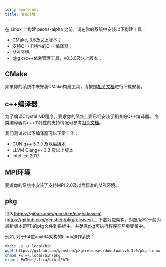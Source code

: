 ```yaml
---
id: prepare-env
title: 准备环境
---
```


在 Linux 上构建 pnohs-alpha 之前，请在你的系统中安装以下构建工具：
- [CMake](http://cmake.org/), 3.6及以上版本；
- 支持C++11特性的C++编译器；
- MPI环境;
- [pkg](https://github.com/genshen/pkg) c/c++依赖管理工具，v0.3.0及以上版本；

## CMake
如果你的系统中未安装CMake构建工具，请按照[相关文档](https://cmake.org/)进行下载安装。

## c++编译器
为了编译Crystal MD程序，要求你的系统上要已经安装了相关的C++编译器。
各类编译器对c++11特性的支持情况可参考[相关文档](http://zh.cppreference.com/w/cpp/compiler_support#cpp11})。

我们测试过以下编译器可以正常工作：
- GUN g++ 5.3.0 及以后版本
- LLVM Clang++ 3.3 及以上版本
- Intel icc 2017

## MPI环境
要求你的系统中安装了支持MPI 2.0及以后标准的MPI环境。

## pkg
进入[https://github.com/genshen/pkg/releases](https://github.com/genshen/pkg/releases)，
下载对应架构，对应版本(一般为最新版本即可)的pkg文件到系统中，并确保pkg可执行程序在环境变量中。

例如, 对于64位amd64架构的Linux操作系统：
```bash
mkdir -p ~/.local/bin
wget https://github.com/genshen/pkg/releases/download/v0.3.0/pkg-linux-amd64 -O ~/.local/bin/pkg
chmod +x ~/.local/bin/pkg
export PATH=~/.loca/bin:$PATH
```
